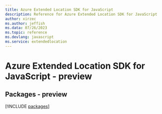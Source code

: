 ```yaml
---
title: Azure Extended Location SDK for JavaScript
description: Reference for Azure Extended Location SDK for JavaScript
author: xirzec
ms.author: jeffish
ms.data: 07/26/2023
ms.topic: reference
ms.devlang: javascript
ms.service: extendedlocation
---
```

# Azure Extended Location SDK for JavaScript - preview
## Packages - preview
[!INCLUDE [packages](extended-location-index.md)]